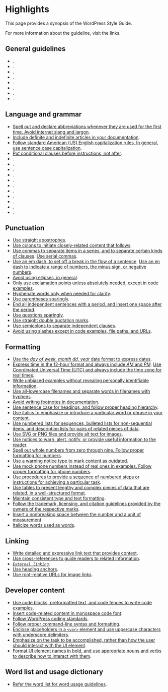 # Highlights

This page provides a synopsis of the WordPress Style Guide.

For more information about the guideline, visit the links.

## General guidelines

- []().
- []().
- []().
- []().
- []().
- []().
- []().
- []().

## Language and grammar

- [Spell out and declare abbreviations whenever they are used for the first time. Avoid internet slang and jargon](//abbreviations.md).
- [Include definite and indefinite articles in your documentation](//articles.md).
- [Follow standard American (US) English capitalization rules. In general, use sentence case capitalization](//capitalization.md).
- [Put conditional clauses before instructions, not after](//clauses.md).
- []().
- []().
- []().
- []().
- []().
- []().
- []().
- []().
- []().
- []().
- []().

## Punctuation

- [Use straight apostrophes](//apostrophes.md).
- [Use colons to initiate closely-related content that follows](//colons.md).
- [Use commas to separate items in a series, and to separate certain kinds of clauses](/commas.md). [Use serial commas](commas.md).
- [Use an em dash, to set off a break in the flow of a sentence](//dashes.md). [Use an en dash to indicate a range of numbers, the minus sign, or negative numbers](//dashes.md).
- [Avoid using ellipses, in general](//ellipses.md).
- [Only use exclamation points unless absolutely needed, except in code examples](//exclamation-points.md).
- [Hyphenate words only when needed for clarity](//hyphens.md).
- [Use parentheses sparingly](//parentheses.md).
- [End all independent sentences with a period, and insert one space after the period](//periods.md).
- [Use questions sparingly](//question-marks.md).
- [Use straight double quotation marks](//quotation-marks.md).
- [Use semicolons to separate independent clauses](//semicolons.md).
- [Avoid using slashes except in code examples, file paths, and URLs](//slashes.md).

## Formatting

- [Use the *day of week, month dd, year* date format to express dates](//dates-times.md).
- [Express time in the 12-hour format and always include *AM* and *PM*](//dates-times.md). [Use Coordinated Universal Time (UTC) and always include the time zone for real times](//dates-times.md).
- [Write unbiased examples without revealing personally identifiable information](//examples.md).
- [Use all-lowercase filenames and separate words in filenames with hyphens](//filenames.md).
- [Avoid writing footnotes in documentation](//footnotes.md).
- [Use sentence case for headings, and follow proper heading hierarchy](//headings.md).
- [Use italics to emphasize or introduce a particular word or phrase in your content](//key-terms.md).
- [Use numbered lists for sequences, bulleted lists for non-sequential items, and description lists for pairs of related pieces of data](//lists.md).
- [Use SVG or PNG files and provide alt text for images](//media.md).
- [Use notices to warn, alert, notify, or provide useful information to the reader](//notices.md).
- [Spell out whole numbers from zero through nine. Follow proper formatting for numbers](//numbers.md).
- [Use a warning notice type to mark content as outdated](//obsolete-content.md).
- [Use mock phone numbers instead of real ones in examples. Follow proper formatting for phone numbers](//phone-numbers.md).
- [Use procedures to provide a sequence of numbered steps or instructions for achieving a particular task](//procedures.md).
- [Use tables to present lengthy and complex pieces of data that are related, in a well-structured format](//tables.md).
- [Maintain consistent type and text formatting](//text.md).
- [Follow the trademark, licensing, and citation guidelines provided by the owners of the respective marks](//trademarks.md).
- [Insert a nonbreaking space between the number and a unit of measurement](//units-of-measurement.md).
- [Italicize words used as words](//words-as-words.md).

## Linking

- [Write detailed and expressive link text that provides context](//link-text.md).
- [Use cross-references to guide readers to related information](//cross-references.md).
- [*`External linking`*](//external-links.md).
- [Use heading anchors](//heading-targets.md).
- [Use root-relative URLs for image links](//image-links.md).

## Developer content

- [Use code blocks, preformatted text, and code fences to write code examples](//code-examples.md).
- [Insert code-related content in monospace code font](//code-in-text.md).
- [Follow WordPress coding standards](//coding-standards.md).
- [Follow proper command-line syntax and formatting](//command-line-syntax.md).
- [Enclose placeholders in a `<var>` element and use uppercase characters with underscore delimiters](//placeholders.md).
- [Emphasize on the task to be accomplished, rather than how the user should interact with the UI element](//ui-elements.md).
- [Format UI element names in bold, and use appropriate nouns and verbs to describe how to interact with them](//ui-elements.md).

## Word list and usage dictionary

- [Refer the word list for word usage guidelines]().
